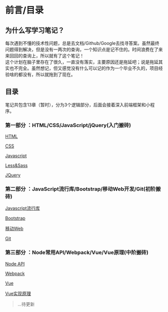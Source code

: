 # 前言/目录

## 为什么写学习笔记？

每次遇到不懂的技术性问题，总是去文档/Github/Google去找寻答案。虽然最终问题得到解决，但是没有一两次的查询，一个知识点是记不住的。时间浪费在了来来回回的查询上，所以就有了这个笔记！  
 这个计划在脑子里存在了很久，一直没有落实，主要原因还是拖延吧；说是拖延其实也不完全。虽然想记，但又感觉没有什么可以记的作为一个毕业不久的，项目经验啥的都没有，所以就拖到了现在。

## 目录

笔记共包含13章（暂时），分为3个逻辑部分，后面会接着深入前端框架和小程序。

### 第一部分 ：HTML/CSS/JavaScript/jQuery\(入门搬砖\)

[HTML](https://notes.lichunshuo.com/started/html)

[CSS](https://notes.lichunshuo.com/started/css)

[Javascript](https://notes.lichunshuo.com/started/css)

[Less&Sass](https://notes.lichunshuo.com/started/less-and-sass)

[JQuery](https://notes.lichunshuo.com/started/jquery)

### 第二部分 ：JavaScript流行库/Bootstrap/移动Web开发/Git\(初阶搬砖\)

[Javascript流行库](https://notes.lichunshuo.com/elementary/javascript-frame)

[Bootstrap](https://notes.lichunshuo.com/elementary/bootstrap)

[移动Web](https://notes.lichunshuo.com/elementary/mobile-web)

[Git](https://notes.lichunshuo.com/elementary/git)

### 第三部分 ：Node常用API/Webpack/Vue/Vue原理\(中阶搬砖\)

[Node API](https://notes.lichunshuo.com/intermediate/node)

[Webpack](https://notes.lichunshuo.com/intermediate/webpack)

[Vue](https://notes.lichunshuo.com/intermediate/vue)

[Vue实现原理](https://notes.lichunshuo.com/intermediate/vue-principle)

>...待更新

